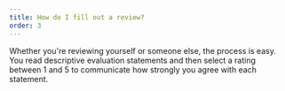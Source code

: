```yaml
---
title: How do I fill out a review?
order: 3
---
```



Whether you're reviewing yourself or someone else, the process is easy. You read descriptive evaluation statements and then select a rating between 1 and 5 to communicate how strongly you agree with each statement.

